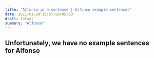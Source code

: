 ```yaml
---
title: "Alfonso in a sentence | Alfonso example sentences"
date: 2021-01-20T19:57:50+05:30
draft: falses
summary: "Alfonso"
---
```

## Unfortunately, we have no example sentences for Alfonso                 
